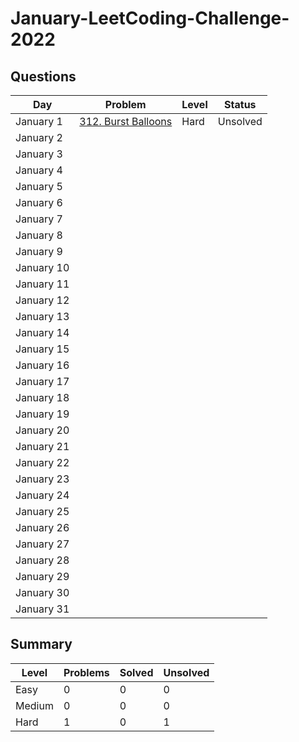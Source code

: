 # January-LeetCoding-Challenge-2022

## Questions
| Day | Problem | Level | Status |
| --- | --- | --- | --- |
| January 1 | [312. Burst Balloons](https://leetcode.com/problems/burst-balloons/) | Hard | Unsolved |
| January 2 | []() | | |
| January 3 | []() | | |
| January 4 | []() | | |
| January 5 | []() | | |
| January 6 | []() | | |
| January 7 | []() | | |
| January 8 | []() | | |
| January 9 | []() | | |
| January 10 | []() | | |
| January 11 | []() | | |
| January 12 | []() | | |
| January 13 | []() | | |
| January 14 | []() | | |
| January 15 | []() | | |
| January 16 | []() | | |
| January 17 | []() | | |
| January 18 | []() | | |
| January 19 | []() | | |
| January 20 | []() | | |
| January 21 | []() | | |
| January 22 | []() | | |
| January 23 | []() | | |
| January 24 | []() | | |
| January 25 | []() | | |
| January 26 | []() | | |
| January 27 | []() | | |
| January 28 | []() | | |
| January 29 | []() | | |
| January 30 | []() | | |
| January 31 | []() | | |

## Summary
| Level  | Problems | Solved | Unsolved |
| ---    | --- | --- | --- |
| Easy   | 0 | 0 | 0 |
| Medium | 0 | 0 | 0 |
| Hard   | 1 | 0 | 1 |
